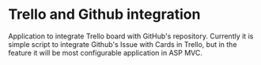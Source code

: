 Trello and Github integration
=============================

Application to integrate Trello board with GitHub's repository. Currently it is simple script to integrate Github's Issue with Cards in Trello, but in the feature it will be most configurable application in ASP MVC.

